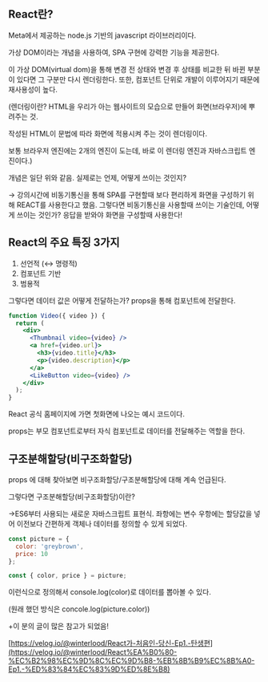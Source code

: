 ## React란?

Meta에서 제공하는 node.js 기반의 javascript 라이브러리이다.

가상 DOM이라는 개념을 사용하여, SPA 구현에 강력한 기능을 제공한다.

이 가상 DOM(virtual dom)을 통해 변경 전 상태와 변경 후 상태를 비교한 뒤 바뀐 부분이 있다면 그 구분만 다시 렌더링한다. 또한, 컴포넌트 단위로 개발이 이루어지기 때문에 재사용성이 높다.

(렌더링이란? HTML을 우리가 아는 웹사이트의 모습으로 만들어 화면(브라우저)에 뿌려주는 것.

작성된 HTML이 문법에 따라 화면에 적용시켜 주는 것이 렌더링이다. 

보통 브라우저 엔진에는 2개의 엔진이 도는데, 바로 이 렌더링 엔진과 자바스크립트 엔진이다.)

개념은 일단 위와 같음. 실제로는 언제, 어떻게 쓰이는 것인지?

→ 강의시간에 비동기통신을 통해 SPA를 구현할때 보다 편리하게 화면을 구성하기 위해 REACT를 사용한다고 했음. 그렇다면 비동기통신을 사용할때 쓰이는 기술인데, 어떻게 쓰이는 것인가? 응답을 받와야 화면을 구성할때 사용한다!

## React의 주요 특징 3가지

1. 선언적 (↔ 명령적)
2. 컴포넌트 기반
3. 범용적

그렇다면 데이터 값은 어떻게 전달하는가? props을 통해 컴포넌트에 전달한다.

```jsx
function Video({ video }) {
  return (
    <div>
      <Thumbnail video={video} />
      <a href={video.url}>
        <h3>{video.title}</h3>
        <p>{video.description}</p>
      </a>
      <LikeButton video={video} />
    </div>
  );
}
```

React 공식 홈페이지에 가면 첫화면에 나오는 예시 코드이다.

props는 부모 컴포넌트로부터 자식 컴포넌트로 데이터를 전달해주는 역할을 한다.

## 구조분해할당(비구조화할당)

props 에 대해 찾아보면 비구조화할당/구조분해할당에 대해 계속 언급된다.

그렇다면 구조분해할당(비구조화할당)이란?

→ES6부터 사용되는 새로운 자바스크립트 표현식. 좌항에는 변수 우항에는 할당값을 넣어 이전보다 간편하게 객체나 데이터를 정의할 수 있게 되었다.

```jsx
const picture = {
  color: 'greybrown',
  price: 10
};

const { color, price } = picture;
```

이런식으로 정의해서 console.log(color)로 데이터를 뽑아볼 수 있다.

(원래 했던 방식은 concole.log(picture.color))






+이 분의 글이 많은 참고가 되었음!

[https://velog.io/@winterlood/React가-처음인-당신-Ep1.-탄생편](https://velog.io/@winterlood/React%EA%B0%80-%EC%B2%98%EC%9D%8C%EC%9D%B8-%EB%8B%B9%EC%8B%A0-Ep1.-%ED%83%84%EC%83%9D%ED%8E%B8)
